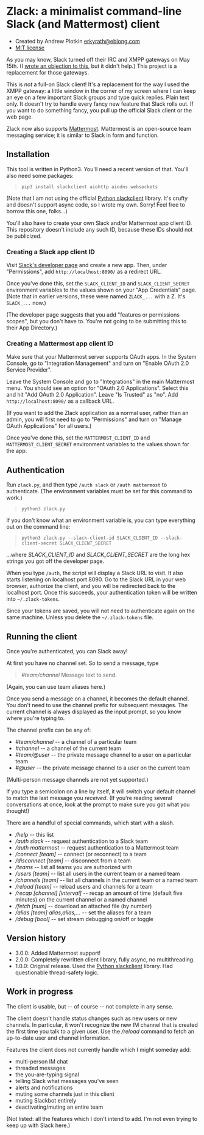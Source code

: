 # Zlack: a minimalist command-line Slack (and Mattermost) client

- Created by Andrew Plotkin <erkyrath@eblong.com>
- [MIT license][license]

[license]: ./LICENSE
[slackpost]: http://blog.zarfhome.com/2018/03/open-letter-slack-should-not.html

As you may know, Slack turned off their IRC and XMPP gateways on May 15th. (I [wrote an objection to this][slackpost], but it didn't help.) This project is a replacement for those gateways.

This is *not* a full-on Slack client! It's a replacement for the way I used the XMPP gateway: a little window in the corner of my screen where I can keep an eye on a few important Slack groups and type quick replies. Plain text only. It doesn't try to handle every fancy new feature that Slack rolls out. If you want to do something fancy, you pull up the official Slack client or the web page.

Zlack now also supports [Mattermost][]. Mattermost is an open-source team messaging service; it is similar to Slack in form and function.

[Slack]: https://slack.com/
[Mattermost]: https://mattermost.com/

## Installation

This tool is written in Python3. You'll need a recent version of that. You'll also need some packages:

> `pip3 install slackclient aiohttp aiodns websockets`

(Note that I am not using the official [Python slackclient][slackclient] library. It's crufty and doesn't support async code, so I wrote my own. Sorry! Feel free to borrow this one, folks...)

[slackclient]: https://github.com/slackapi/python-slackclient
[prompt-toolkit]: https://github.com/jonathanslenders/python-prompt-toolkit

You'll also have to create your own Slack and/or Mattermost app client ID. This repository doesn't include any such ID, because these IDs should not be publicized.

### Creating a Slack app client ID

Visit [Slack's developer page][slackapp] and create a new app. Then, under "Permissions", add `http://localhost:8090/` as a redirect URL.

[slackapp]: https://api.slack.com/apps

Once you've done this, set the `SLACK_CLIENT_ID` and `SLACK_CLIENT_SECRET` environment variables to the values shown on your "App Credentials" page. (Note that in earlier versions, these were named `ZLACK_...` with a Z. It's `SLACK_...` now.)

(The developer page suggests that you add "features or permissions scopes", but you don't have to. You're not going to be submitting this to their App Directory.)

### Creating a Mattermost app client ID

Make sure that your Mattermost server supports OAuth apps. In the System Console, go to "Integration Management" and turn on "Enable OAuth 2.0 Service Provider". 

Leave the System Console and go to "Integrations" in the main Mattermost menu. You should see an option for "OAuth 2.0 Applications". Select this and hit "Add OAuth 2.0 Application". Leave "Is Trusted" as "no". Add `http://localhost:8090/` as a callback URL.

(If you want to add the Zlack application as a normal user, rather than an admin, you will first need to go to "Permissions" and turn on "Manage OAuth Applications" for all users.)

Once you've done this, set the `MATTERMOST_CLIENT_ID` and `MATTERMOST_CLIENT_SECRET` environment variables to the values shown for the app.

## Authentication

Run `zlack.py`, and then type `/auth slack` or `/auth mattermost` to authenticate. (The environment variables must be set for this command to work.)

> `python3 zlack.py`

If you don't know what an environment variable is, you can type everything out on the command line:

> `python3 zlack.py --slack-client-id SLACK_CLIENT_ID --slack-client-secret SLACK_CLIENT_SECRET`

...where *SLACK_CLIENT_ID* and *SLACK_CLIENT_SECRET* are the long hex strings you got off the developer page.

When you type `/auth`, the script will display a Slack URL to visit. It also starts listening on localhost port 8090. Go to the Slack URL in your web browser, authorize the client, and you will be redirected back to the localhost port. Once this succeeds, your authentication token will be written into `~/.zlack-tokens`.

Since your tokens are saved, you will not need to authenticate again on the same machine. Unless you delete the `~/.zlack-tokens` file.

## Running the client

Once you're authenticated, you can Slack away! 

At first you have no channel set. So to send a message, type

> *\#team/channel* Message text to send.

(Again, you can use team aliases here.)

Once you send a message on a channel, it becomes the default channel. You don't need to use the channel prefix for subsequent messages. The current channel is always displayed as the input prompt, so you know where you're typing to.

The channel prefix can be any of:

- *\#team/channel* -- a channel of a particular team
- *\#channel* -- a channel of the current team
- *\#team/@user* -- the private message channel to a user on a particular team
- *\#@user* -- the private message channel to a user on the current team

(Multi-person message channels are not yet supported.)

If you type a semicolon on a line by itself, it will switch your default channel to match the last message you *received*. (If you're reading several conversations at once, look at the prompt to make sure you got what you thought!)

There are a handful of special commands, which start with a slash.

- */help* -- this list
- */auth slack* -- request authentication to a Slack team
- */auth mattermost* -- request authentication to a Mattermost team
- */connect [team]* -- connect (or reconnect) to a team
- */disconnect [team]* -- disconnect from a team
- */teams* -- list all teams you are authorized with
- */users [team]* -- list all users in the current team or a named team
- */channels [team]* -- list all channels in the current team or a named team
- */reload [team]* -- reload users and channels for a team
- */recap \[channel] \[interval]* -- recap an amount of time (default five minutes) on the current channel or a named channel
- */fetch [num]* -- download an attached file (by number)
- */alias [team] alias,alias,...* -- set the aliases for a team
- */debug [bool]* -- set stream debugging on/off or toggle


## Version history

- 3.0.0: Added Mattermost support!
- 2.0.0: Completely rewritten client library, fully async, no multithreading.
- 1.0.0: Original release. Used the [Python slackclient][slackclient] library. Had questionable thread-safety logic.


## Work in progress

The client is usable, but -- of course -- not complete in any sense.

The client doesn't handle status changes such as new users or new channels. In particular, it won't recognize the new IM channel that is created the first time you talk to a given user. Use the */reload* command to fetch an up-to-date user and channel information.

Features the client does not currently handle which I might someday add:

- multi-person IM chat
- threaded messages
- the you-are-typing signal
- telling Slack what messages you've seen
- alerts and notifications
- muting some channels just in this client
- muting Slackbot entirely
- deactivating/muting an entire team

(Not listed: all the features which I don't intend to add. I'm not even trying to keep up with Slack here.)
